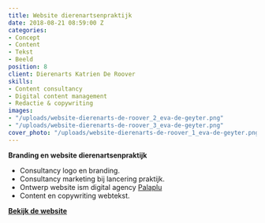 ```yaml
---
title: Website dierenartsenpraktijk
date: 2018-08-21 08:59:00 Z
categories:
- Concept
- Content
- Tekst
- Beeld
position: 8
client: Dierenarts Katrien De Roover
skills:
- Content consultancy
- Digital content management
- Redactie & copywriting
images:
- "/uploads/website-dierenarts-de-roover_2_eva-de-geyter.png"
- "/uploads/website-dierenarts-de-roover_3_eva-de-geyter.png"
cover_photo: "/uploads/website-dierenarts-de-roover_1_eva-de-geyter.png"
---
```


**Branding en website dierenartsenpraktijk**

* Consultancy logo en branding.
* Consultancy marketing bij lancering praktijk.
* Ontwerp website ism digital agency [Palaplu](http://www.palaplu.com)
* Content en copywriting webtekst.

[**Bekijk de website**
](http://www.dierenartsderoover.be)